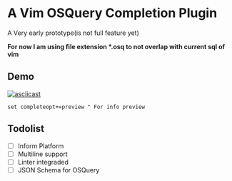 # A Vim OSQuery Completion Plugin

A Very early prototype(is not full feature yet)

__For now I am using file extension *.osq to not overlap with current sql of vim__

## Demo

[![asciicast](https://asciinema.org/a/120744.png)](https://asciinema.org/a/120744)


```vim
set completeopt+=preview " For info preview

```

## Todolist
- [ ] Inform Platform
- [ ] Multiline support
- [ ] Linter integraded
- [ ] JSON Schema for OSQuery
